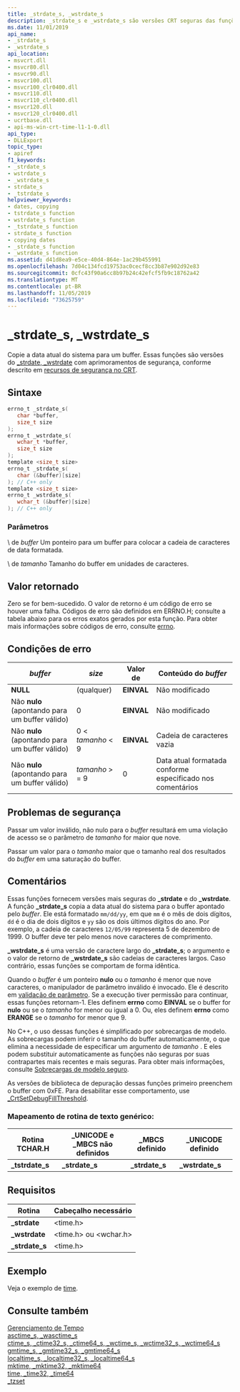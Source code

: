 ```yaml
---
title: _strdate_s, _wstrdate_s
description: _strdate_s e _wstrdate_s são versões CRT seguras das funções _strdate e _wstrdate que colocam a data atual em um buffer.
ms.date: 11/01/2019
api_name:
- _strdate_s
- _wstrdate_s
api_location:
- msvcrt.dll
- msvcr80.dll
- msvcr90.dll
- msvcr100.dll
- msvcr100_clr0400.dll
- msvcr110.dll
- msvcr110_clr0400.dll
- msvcr120.dll
- msvcr120_clr0400.dll
- ucrtbase.dll
- api-ms-win-crt-time-l1-1-0.dll
api_type:
- DLLExport
topic_type:
- apiref
f1_keywords:
- _strdate_s
- wstrdate_s
- _wstrdate_s
- strdate_s
- _tstrdate_s
helpviewer_keywords:
- dates, copying
- tstrdate_s function
- wstrdate_s function
- _tstrdate_s function
- strdate_s function
- copying dates
- _strdate_s function
- _wstrdate_s function
ms.assetid: d41d8ea9-e5ce-40d4-864e-1ac29b455991
ms.openlocfilehash: 7d04c134fcd19753ac0cecf8cc3b87e902d92e83
ms.sourcegitcommit: 0cfc43f90a6cc8b97b24c42efcf5fb9c18762a42
ms.translationtype: MT
ms.contentlocale: pt-BR
ms.lasthandoff: 11/05/2019
ms.locfileid: "73625759"
---
```

# <a name="_strdate_s-_wstrdate_s"></a>_strdate_s, _wstrdate_s

Copie a data atual do sistema para um buffer. Essas funções são versões do [_strdate, _wstrdate](strdate-wstrdate.md) com aprimoramentos de segurança, conforme descrito em [recursos de segurança no CRT](../../c-runtime-library/security-features-in-the-crt.md).

## <a name="syntax"></a>Sintaxe

```C
errno_t _strdate_s(
   char *buffer,
   size_t size
);
errno_t _wstrdate_s(
   wchar_t *buffer,
   size_t size
);
template <size_t size>
errno_t _strdate_s(
   char (&buffer)[size]
); // C++ only
template <size_t size>
errno_t _wstrdate_s(
   wchar_t (&buffer)[size]
); // C++ only
```

### <a name="parameters"></a>Parâmetros

\ de *buffer*
Um ponteiro para um buffer para colocar a cadeia de caracteres de data formatada.

\ de *tamanho*
Tamanho do buffer em unidades de caracteres.

## <a name="return-value"></a>Valor retornado

Zero se for bem-sucedido. O valor de retorno é um código de erro se houver uma falha. Códigos de erro são definidos em ERRNO.H; consulte a tabela abaixo para os erros exatos gerados por esta função. Para obter mais informações sobre códigos de erro, consulte [errno](../../c-runtime-library/errno-constants.md).

## <a name="error-conditions"></a>Condições de erro

|*buffer*|*size*|Valor de|Conteúdo do *buffer*|
|--------------|------------------------|------------|--------------------------|
|**NULL**|(qualquer)|**EINVAL**|Não modificado|
|Não **nulo** (apontando para um buffer válido)|0|**EINVAL**|Não modificado|
|Não **nulo** (apontando para um buffer válido)|0 < *tamanho* < 9|**EINVAL**|Cadeia de caracteres vazia|
|Não **nulo** (apontando para um buffer válido)|*tamanho* > = 9|0|Data atual formatada conforme especificado nos comentários|

## <a name="security-issues"></a>Problemas de segurança

Passar um valor inválido, não nulo para o *buffer* resultará em uma violação de acesso se o parâmetro de *tamanho* for maior que nove.

Passar um valor para o *tamanho* maior que o tamanho real dos resultados do *buffer* em uma saturação do buffer.

## <a name="remarks"></a>Comentários

Essas funções fornecem versões mais seguras do **_strdate** e do **_wstrdate**. A função **_strdate_s** copia a data atual do sistema para o buffer apontado pelo *buffer*. Ele está formatado `mm/dd/yy`, em que `mm` é o mês de dois dígitos, `dd` é o dia de dois dígitos e `yy` são os dois últimos dígitos do ano. Por exemplo, a cadeia de caracteres `12/05/99` representa 5 de dezembro de 1999. O buffer deve ter pelo menos nove caracteres de comprimento.

**_wstrdate_s** é uma versão de caractere largo do **_strdate_s**; o argumento e o valor de retorno de **_wstrdate_s** são cadeias de caracteres largos. Caso contrário, essas funções se comportam de forma idêntica.

Quando o *buffer* é um ponteiro **nulo** ou o *tamanho* é menor que nove caracteres, o manipulador de parâmetro inválido é invocado. Ele é descrito em [validação de parâmetro](../../c-runtime-library/parameter-validation.md). Se a execução tiver permissão para continuar, essas funções retornam-1. Eles definem **errno** como **EINVAL** se o buffer for **nulo** ou se o *tamanho* for menor ou igual a 0. Ou, eles definem **errno** como **ERANGE** se o *tamanho* for menor que 9.

No C++, o uso dessas funções é simplificado por sobrecargas de modelo. As sobrecargas podem inferir o tamanho do buffer automaticamente, o que elimina a necessidade de especificar um argumento de *tamanho* . E eles podem substituir automaticamente as funções não seguras por suas contrapartes mais recentes e mais seguras. Para obter mais informações, consulte [Sobrecargas de modelo seguro](../../c-runtime-library/secure-template-overloads.md).

As versões de biblioteca de depuração dessas funções primeiro preenchem o buffer com 0xFE. Para desabilitar esse comportamento, use [_CrtSetDebugFillThreshold](crtsetdebugfillthreshold.md).

### <a name="generic-text-routine-mapping"></a>Mapeamento de rotina de texto genérico:

|Rotina TCHAR.H|_UNICODE e _MBCS não definidos|_MBCS definido|_UNICODE definido|
|---------------------|------------------------------------|--------------------|-----------------------|
|**_tstrdate_s**|**_strdate_s**|**_strdate_s**|**_wstrdate_s**|

## <a name="requirements"></a>Requisitos

|Rotina|Cabeçalho necessário|
|-------------|---------------------|
|**_strdate**|\<time.h>|
|**_wstrdate**|\<time.h> ou \<wchar.h>|
|**_strdate_s**|\<time.h>|

## <a name="example"></a>Exemplo

Veja o exemplo de [time](time-time32-time64.md).

## <a name="see-also"></a>Consulte também

[Gerenciamento de Tempo](../../c-runtime-library/time-management.md)\
[asctime_s, _wasctime_s](asctime-s-wasctime-s.md)\
[ctime_s, _ctime32_s, _ctime64_s, _wctime_s, _wctime32_s, _wctime64_s](ctime-s-ctime32-s-ctime64-s-wctime-s-wctime32-s-wctime64-s.md)\
[gmtime_s, _gmtime32_s, _gmtime64_s](gmtime-s-gmtime32-s-gmtime64-s.md)\
[localtime_s, _localtime32_s, _localtime64_s](localtime-s-localtime32-s-localtime64-s.md)\
[mktime, _mktime32, _mktime64](mktime-mktime32-mktime64.md)\
[time, _time32, _time64](time-time32-time64.md)\
[_tzset](tzset.md)
